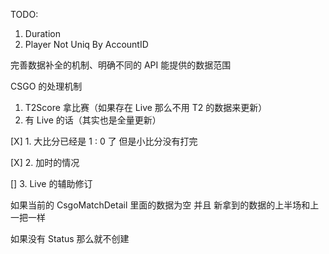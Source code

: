 TODO:

1. Duration
2. Player Not Uniq By AccountID

完善数据补全的机制、明确不同的 API 能提供的数据范围


CSGO 的处理机制

1. T2Score 拿比赛（如果存在 Live 那么不用 T2 的数据来更新）
2. 有 Live 的话（其实也是全量更新）


[X] 1. 大比分已经是 1 : 0 了 但是小比分没有打完 

[X] 2. 加时的情况

[]  3. Live 的辅助修订

如果当前的 CsgoMatchDetail 里面的数据为空 并且 新拿到的数据的上半场和上一把一样

如果没有 Status 那么就不创建